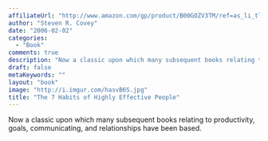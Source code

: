 ```yaml
---
affiliateUrl: "http://www.amazon.com/gp/product/B00GOZV3TM/ref=as_li_tl?ie=UTF8&camp=1789&creative=390957&creativeASIN=B00GOZV3TM&linkCode=as2&tag=jaktre-20&linkId=7GFSTGTDDRM7TNLN"
author: "Steven R. Covey"
date: "2006-02-02"
categories:
  - "Book"
comments: true
description: "Now a classic upon which many subsequent books relating to productivity, goals, communicating, and relationships have been based.  "
draft: false
metaKeywords: ""
layout: "book"
image: "http://i.imgur.com/hasvB6S.jpg"
title: "The 7 Habits of Highly Effective People"
---
```


Now a classic upon which many subsequent books relating to productivity, goals, communicating, and relationships have been based.  
